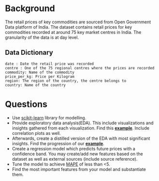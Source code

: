 # Background
The retail prices of key commodities are sourced from Open Government Data platform of India. The dataset contains retail prices for key commodities recorded at around 75 key market centres in India. The granularity of the data is at day level.

## Data Dictionary
```
date : Date the retail price was recorded
centre : One of the 75 regional centres where the prices are recorded
commodity: Name of the commodity
price_per_kg: Price per Kilogram
region: The region of the country, the centre belongs to
country: Name of the country
```

# Questions
 - Use [scikit-learn](http://scikit-learn.org) library for modelling.
 - Provide exploratory data analysis(EDA). This include visualizations and insights gathered from each visualization. Find this **[example](https://bibinmjose.github.io/dsgramner/ipython_md/analysis.html)**. Include correlation plots as well.
 - Afterwards, create a distilled version of the EDA with most significant insights. Find the progression of our **[example](https://bibinmjose.github.io/dsgramner/)**.
 - Create a regression model which predicts future prices with a confidence band. You may create/add new features based on the dataset as well as external sources (include source reference).
 - Tune the model to achieve [MAPE](https://en.wikipedia.org/wiki/Mean_absolute_percentage_error) of less than <5.
 - Find the most important features from your model and substantiate them.
